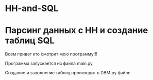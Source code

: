 # HH-and-SQL
# Парсинг данных с НН и создание таблиц SQL
Всем привет кто смотрит мою программу!!!

Программа запускается из файла main.py

Создание и заполнение таблиц происходит в DBM.py файле

